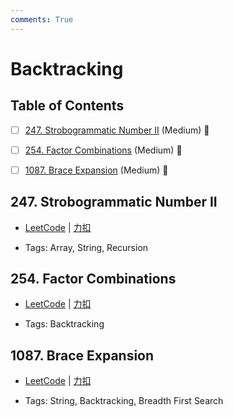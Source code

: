 ```yaml
---
comments: True
---
```


# Backtracking

## Table of Contents

- [ ] [247. Strobogrammatic Number II](#247-strobogrammatic-number-ii) (Medium) 👑
- [ ] [254. Factor Combinations](#254-factor-combinations) (Medium) 👑
- [ ] [1087. Brace Expansion](#1087-brace-expansion) (Medium) 👑


## 247. Strobogrammatic Number II

-    [LeetCode](https://leetcode.com/problems/strobogrammatic-number-ii/) | [力扣](https://leetcode.cn/problems/strobogrammatic-number-ii/)

-   Tags: Array, String, Recursion



## 254. Factor Combinations

-    [LeetCode](https://leetcode.com/problems/factor-combinations/) | [力扣](https://leetcode.cn/problems/factor-combinations/)

-   Tags: Backtracking



## 1087. Brace Expansion

-    [LeetCode](https://leetcode.com/problems/brace-expansion/) | [力扣](https://leetcode.cn/problems/brace-expansion/)

-   Tags: String, Backtracking, Breadth First Search



